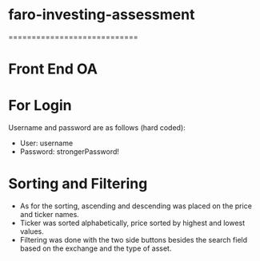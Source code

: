 # faro-investing-assessment
============================
# Front End OA

# For Login
Username and password are as follows (hard coded):
- User: username
- Password: strongerPassword!

# Sorting and Filtering
- As for the sorting, ascending and descending was placed on the price and ticker names.
- Ticker was sorted alphabetically, price sorted by highest and lowest values.
- Filtering was done with the two side buttons besides the search field based on the exchange and the type of asset.
